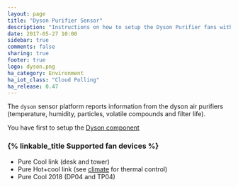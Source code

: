 ```yaml
---
layout: page
title: "Dyson Purifier Sensor"
description: "Instructions on how to setup the Dyson Purifier fans within Home Assistant."
date: 2017-05-27 10:00
sidebar: true
comments: false
sharing: true
footer: true
logo: dyson.png
ha_category: Environment
ha_iot_class: "Cloud Polling"
ha_release: 0.47
---
```



The `dyson` sensor platform reports information from the dyson air purifiers 
(temperature, humidity, particles, volatile compounds and filter life).

You have first to setup the [Dyson component](/components/dyson/)

### {% linkable_title Supported fan devices %}

- Pure Cool link (desk and tower)
- Pure Hot+cool link (see [climate](/components/climate.dyson/) for thermal control)
- Pure Cool 2018 (DP04 and TP04)
